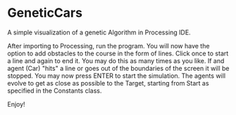 # GeneticCars
A simple visualization of a genetic Algorithm in Processing IDE.


After importing to Processing, run the program.
You will now have the option to add obstacles to the course in the form of lines. Click once to start a line and again to end it. You may do this as many times as you like. If and agent (Car) "hits" a line or goes out of the boundaries of the screen it will be stopped.
You may now press ENTER to start the simulation. The agents will evolve to get as close as possible to the Target, starting from Start as specified in the Constants class.

Enjoy!
